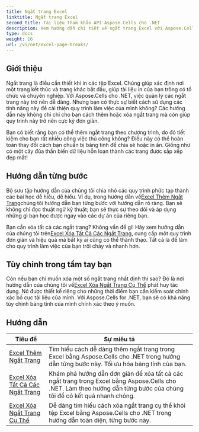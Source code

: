 ```yaml
---
title: Ngắt trang Excel
linktitle: Ngắt trang Excel
second_title: Tài liệu tham khảo API Aspose.Cells cho .NET
description: Xem hướng dẫn chi tiết về ngắt trang Excel với Aspose.Cells cho .NET. Cải thiện bố cục sổ làm việc Excel của bạn một cách dễ dàng.
type: docs
weight: 16
url: /vi/net/excel-page-breaks/
---
```

## Giới thiệu

Ngắt trang là điều cần thiết khi in các tệp Excel. Chúng giúp xác định nơi một trang kết thúc và trang khác bắt đầu, giúp tài liệu in của bạn trông có tổ chức và chuyên nghiệp. Với Aspose.Cells cho .NET, việc quản lý các ngắt trang này trở nên dễ dàng. Nhưng bạn có thực sự biết cách sử dụng các tính năng này để cải thiện quy trình làm việc của mình không? Các hướng dẫn này không chỉ chỉ cho bạn cách thêm hoặc xóa ngắt trang mà còn giúp quy trình này trở nên cực kỳ đơn giản.

Bạn có biết rằng bạn có thể thêm ngắt trang theo chương trình, do đó tiết kiệm cho bạn rất nhiều công việc thủ công không? Điều này có thể hoàn toàn thay đổi cách bạn chuẩn bị bảng tính để chia sẻ hoặc in ấn. Giống như có một cây đũa thần biến dữ liệu hỗn loạn thành các trang được sắp xếp đẹp mắt!

## Hướng dẫn từng bước
 Bộ sưu tập hướng dẫn của chúng tôi chia nhỏ các quy trình phức tạp thành các bài học dễ hiểu, dễ hiểu. Ví dụ, trong hướng dẫn về[Excel Thêm Ngắt Trang](./excel-add-page-breaks/)chúng tôi hướng dẫn bạn từng bước với hướng dẫn rõ ràng. Bạn sẽ không chỉ đọc thuật ngữ kỹ thuật; bạn sẽ thực sự theo dõi và áp dụng những gì bạn học được ngay vào các dự án của riêng bạn. 

 Bạn cần xóa tất cả các ngắt trang? Không vấn đề gì! Hãy xem hướng dẫn của chúng tôi trên[Excel Xóa Tất Cả Các Ngắt Trang](./excel-clear-all-page-breaks/), cung cấp một quy trình đơn giản và hiệu quả mà bất kỳ ai cũng có thể thành thạo. Tất cả là để làm cho quy trình làm việc của bạn trôi chảy và nhanh hơn.

## Tùy chỉnh trong tầm tay bạn
 Còn nếu bạn chỉ muốn xóa một số ngắt trang nhất định thì sao? Đó là nơi hướng dẫn của chúng tôi về[Excel Xóa Ngắt Trang Cụ Thể](./excel-remove-specific-page-break/) phát huy tác dụng. Nó được thiết kế riêng cho những thời điểm bạn cần kiểm soát chính xác bố cục tài liệu của mình. Với Aspose.Cells for .NET, bạn sẽ có khả năng tùy chỉnh bảng tính của mình chính xác theo ý muốn. 

## Hướng dẫn 
| Tiêu đề | Sự miêu tả |
| --- | --- |
| [Excel Thêm Ngắt Trang](./excel-add-page-breaks/) | Tìm hiểu cách dễ dàng thêm ngắt trang trong Excel bằng Aspose.Cells cho .NET trong hướng dẫn từng bước này. Tối ưu hóa bảng tính của bạn. |  
| [Excel Xóa Tất Cả Các Ngắt Trang](./excel-clear-all-page-breaks/) | Khám phá hướng dẫn đơn giản để xóa tất cả các ngắt trang trong Excel bằng Aspose.Cells cho .NET. Làm theo hướng dẫn từng bước của chúng tôi để có kết quả nhanh chóng. |  
| [Excel Xóa Ngắt Trang Cụ Thể](./excel-remove-specific-page-break/) | Dễ dàng tìm hiểu cách xóa ngắt trang cụ thể khỏi tệp Excel bằng Aspose.Cells cho .NET trong hướng dẫn toàn diện, từng bước này. |  